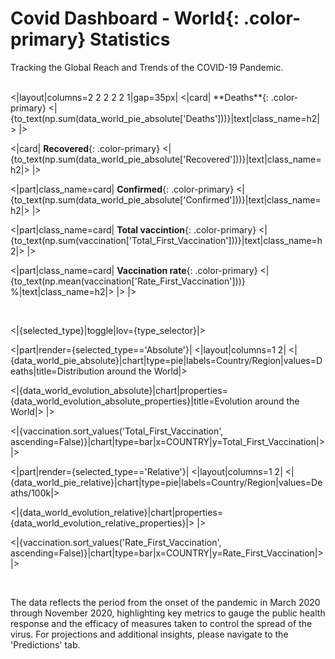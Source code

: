 # Covid Dashboard - **World**{: .color-primary} Statistics

Tracking the Global Reach and Trends of the COVID-19 Pandemic.

<br/>
<|layout|columns=2 2 2 2 2 1|gap=35px|
<|card|
**Deaths**{: .color-primary}
<|{to_text(np.sum(data_world_pie_absolute['Deaths']))}|text|class_name=h2|>
|>

<|card|
**Recovered**{: .color-primary}
<|{to_text(np.sum(data_world_pie_absolute['Recovered']))}|text|class_name=h2|>
|>

<|part|class_name=card|
**Confirmed**{: .color-primary}
<|{to_text(np.sum(data_world_pie_absolute['Confirmed']))}|text|class_name=h2|>
|>

<|part|class_name=card|
**Total vaccintion**{: .color-primary}
<|{to_text(np.sum(vaccination['Total_First_Vaccination']))}|text|class_name=h2|>
|>

<|part|class_name=card|
**Vaccination rate**{: .color-primary}
<|{to_text(np.mean(vaccination['Rate_First_Vaccination']))} %|text|class_name=h2|>
|>
|>

<br/>

<|{selected_type}|toggle|lov={type_selector}|>

<|part|render={selected_type=='Absolute'}|
<|layout|columns=1 2|
<|{data_world_pie_absolute}|chart|type=pie|labels=Country/Region|values=Deaths|title=Distribution around the World|>

<|{data_world_evolution_absolute}|chart|properties={data_world_evolution_absolute_properties}|title=Evolution around the World|>
|>

<|{vaccination.sort_values('Total_First_Vaccination', ascending=False)}|chart|type=bar|x=COUNTRY|y=Total_First_Vaccination|>
|>

<|part|render={selected_type=='Relative'}|
<|layout|columns=1 2|
<|{data_world_pie_relative}|chart|type=pie|labels=Country/Region|values=Deaths/100k|>

<|{data_world_evolution_relative}|chart|properties={data_world_evolution_relative_properties}|>
|>

<|{vaccination.sort_values('Rate_First_Vaccination', ascending=False)}|chart|type=bar|x=COUNTRY|y=Rate_First_Vaccination|>
|>

<br/>

The data reflects the period from the onset of the pandemic in March 2020 through November 2020, highlighting key metrics to gauge the public health response and the efficacy of measures taken to control the spread of the virus. For projections and additional insights, please navigate to the 'Predictions' tab.